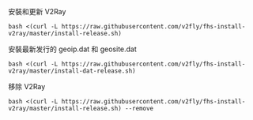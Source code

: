 安裝和更新 V2Ray

```
bash <(curl -L https://raw.githubusercontent.com/v2fly/fhs-install-v2ray/master/install-release.sh)
```
安裝最新发行的 geoip.dat 和 geosite.dat

```
bash <(curl -L https://raw.githubusercontent.com/v2fly/fhs-install-v2ray/master/install-dat-release.sh)
```

移除 V2Ray
```
bash <(curl -L https://raw.githubusercontent.com/v2fly/fhs-install-v2ray/master/install-release.sh) --remove
```
